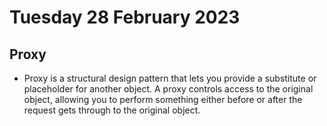 # Tuesday 28 February 2023

## Proxy

- Proxy is a structural design pattern that lets you provide a substitute or placeholder for another object. A proxy controls access to the original object, allowing you to perform something either before or after the request gets through to the original object.
